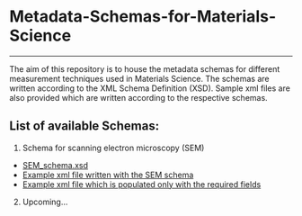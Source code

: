 # Metadata-Schemas-for-Materials-Science
*********************************************

The aim of this repository is to house the metadata schemas for different measurement techniques used in Materials Science. 
The schemas are written according to the  XML Schema Definition (XSD).
Sample xml files are also provided which are written according to the respective schemas.

## List of available Schemas:

1. Schema for scanning electron microscopy (SEM)
  * [SEM_schema.xsd](https://github.com/kit-data-manager/Metadata-Schemas-for-Materials-Science/blob/86e0e55d772defb1bde91f562b9b9dac1a40df73/SEM_schema.xsd)
  * [Example xml file written with the SEM schema](https://github.com/kit-data-manager/Metadata-Schemas-for-Materials-Science/blob/86e0e55d772defb1bde91f562b9b9dac1a40df73/SEM_example.xml)
  * [Example xml file which is populated only with the required fields](https://github.com/kit-data-manager/Metadata-Schemas-for-Materials-Science/blob/86e0e55d772defb1bde91f562b9b9dac1a40df73/SEM_example_minimum.xml)
  
2. Upcoming...
